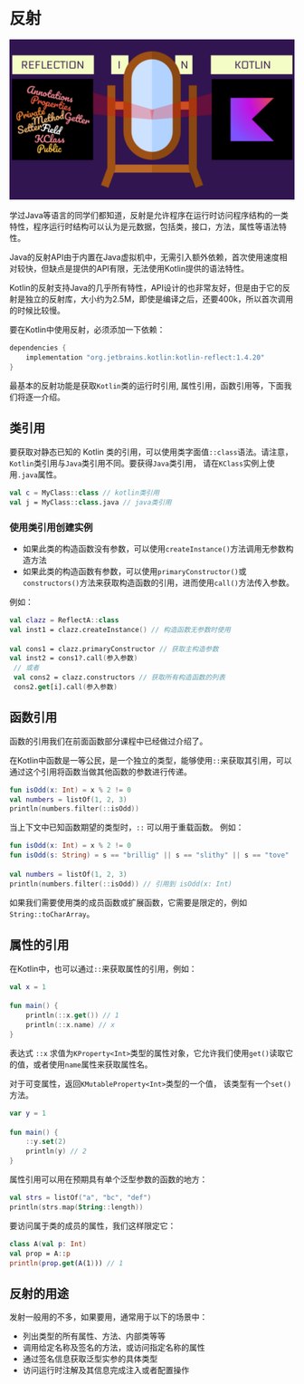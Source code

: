# 反射

![reflection](../../images/advanced/reflection.png)

学过Java等语言的同学们都知道，反射是允许程序在运行时访问程序结构的一类特性，程序运行时结构可以认为是元数据，包括类，接口，方法，属性等语法特性。

Java的反射API由于内置在Java虚拟机中，无需引入额外依赖，首次使用速度相对较快，但缺点是提供的API有限，无法使用Kotlin提供的语法特性。

Kotlin的反射支持Java的几乎所有特性，API设计的也非常友好，但是由于它的反射是独立的反射库，大小约为2.5M，即使是编译之后，还要400k，所以首次调用的时候比较慢。

要在Kotlin中使用反射，必须添加一下依赖：
```kotlin
dependencies {
    implementation "org.jetbrains.kotlin:kotlin-reflect:1.4.20"
}
```

最基本的反射功能是获取`Kotlin`类的运行时引用, 属性引用，函数引用等，下面我们将逐一介绍。

## 类引用

要获取对静态已知的 Kotlin 类的引用，可以使用类字面值`::class`语法。请注意，`Kotlin`类引用与`Java`类引用不同。要获得`Java`类引用， 请在`KClass`实例上使用`.java`属性。
```kotlin
val c = MyClass::class // kotlin类引用
val j = MyClass::class.java // java类引用
```

### 使用类引用创建实例
* 如果此类的构造函数没有参数，可以使用`createInstance()`方法调用无参数构造方法
* 如果此类的构造函数有参数，可以使用`primaryConstructor()`或`constructors()`方法来获取构造函数的引用，进而使用`call()`方法传入参数。

例如：
```kotlin
val clazz = ReflectA::class
val inst1 = clazz.createInstance() // 构造函数无参数时使用

val cons1 = clazz.primaryConstructor // 获取主构造参数
val inst2 = cons1?.call(参入参数) 
 // 或者
 val cons2 = clazz.constructors // 获取所有构造函数的列表
 cons2.get[i].call(参入参数)
```

## 函数引用

函数的引用我们在前面函数部分课程中已经做过介绍了。

在Kotlin中函数是一等公民，是一个独立的类型，能够使用`::`来获取其引用，可以通过这个引用将函数当做其他函数的参数进行传递。

```kotlin
fun isOdd(x: Int) = x % 2 != 0
val numbers = listOf(1, 2, 3)
println(numbers.filter(::isOdd))
```

当上下文中已知函数期望的类型时，`::` 可以用于重载函数。 例如：

```kotlin
fun isOdd(x: Int) = x % 2 != 0
fun isOdd(s: String) = s == "brillig" || s == "slithy" || s == "tove"

val numbers = listOf(1, 2, 3)
println(numbers.filter(::isOdd)) // 引用到 isOdd(x: Int)
```

如果我们需要使用类的成员函数或扩展函数，它需要是限定的，例如`String::toCharArray`。

## 属性的引用

在Kotlin中，也可以通过`::`来获取属性的引用，例如：

```kotlin
val x = 1

fun main() {
    println(::x.get()) // 1
    println(::x.name) // x
}
```

表达式 `::x` 求值为`KProperty<Int>`类型的属性对象，它允许我们使用`get()`读取它的值，或者使用`name`属性来获取属性名。

对于可变属性，返回`KMutableProperty<Int>`类型的一个值， 该类型有一个`set()`方法。

```kotlin
var y = 1

fun main() {
    ::y.set(2)
    println(y) // 2
}
```

属性引用可以用在预期具有单个泛型参数的函数的地方：

```kotlin
val strs = listOf("a", "bc", "def")
println(strs.map(String::length))
```

要访问属于类的成员的属性，我们这样限定它：
```kotlin
class A(val p: Int)
val prop = A::p
println(prop.get(A(1))) // 1
```

## 反射的用途

发射一般用的不多，如果要用，通常用于以下的场景中：
* 列出类型的所有属性、方法、内部类等等
* 调用给定名称及签名的方法，或访问指定名称的属性
* 通过签名信息获取泛型实参的具体类型
* 访问运行时注解及其信息完成注入或者配置操作
